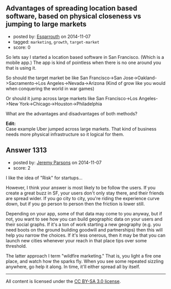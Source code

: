 ## Advantages of spreading location based software, based on physical closeness vs jumping to large markets

- posted by: [Esqarrouth](https://stackexchange.com/users/3055586/esqarrouth) on 2014-11-07
- tagged: `marketing`, `growth`, `target-market`
- score: 0

<p>So lets say I started a location based software in San Francisco. (Which is a mobile app.) The app is kind of pointless when there is no one around you that is using it. </p>

<p>So should the target market be like San Francisco->San Jose->Oakland->Sacramento->Los Angeles->Nevada->Arizona (Kind of grow like you would when conquering the world in war games)</p>

<p>Or should it jump across large markets like San Francisco->Los Angeles->New York->Chicago->Houston->Philadelphia</p>

<p>What are the advantages and disadvantages of both methods?</p>

<p><strong>Edit:</strong><br>
Case example Uber jumped across large markets. That kind of business needs more physical infrastructure so it logical for them.</p>



## Answer 1313

- posted by: [Jeremy Parsons](https://stackexchange.com/users/497810/jeremy-parsons) on 2014-11-07
- score: 2

<p>I like the idea of "Risk" for startups...</p>

<p>However, I think your answer is most likely to be follow the users. If you create a great buzz in SF, your users don't only stay there, and their friends are spread wider. If you go city to city, you're riding the experience curve down, but if you go person to person then the friction is lower still.</p>

<p>Depending on your app, some of that data may come to you anyway, but if not, you want to see how you can build geographic data on your users and their social graphs. If it's a ton of work starting a new geography (e.g. you need boots on the ground building goodwill and partnerships) then this will help you narrow the choices. If it's less onerous, then it may be that you can launch new cities whenever your reach in that place tips over some threshold.</p>

<p>The latter approach I term "wildfire marketing." That is, you light a fire one place, and watch how the sparks fly. When you see some repeated sizzling anywhere, go help it along. In time, it'll either spread all by itself.</p>




---

All content is licensed under the [CC BY-SA 3.0 license](https://creativecommons.org/licenses/by-sa/3.0/).
